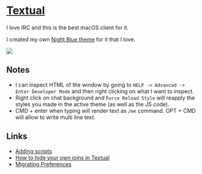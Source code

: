 # [Textual](https://www.codeux.com/textual/)
I love IRC and this is the best macOS client for it.

I created my own [Night Blue theme](https://github.com/nikitavoloboev/my-mac-os/tree/master/textual#readme) for it that I love.

![](https://i.imgur.com/YgNVUMH.png)

## Notes
- I can inspect HTML of the window by going to `HELP -> Advanced -> Enter Developer Mode` and then right clicking on what I want to inspect.
- Right click on chat background and `Force Reload Style` will reapply the styles you made in the active theme (as well as the JS code).
- CMD + enter when typing will render text as `/me` command. OPT + CMD will allow to write multi line text.

## Links
- [Adding scripts](https://help.codeux.com/textual/Writing-Scripts.kb)
- [How to hide your own joins in Textual](https://blog.jay2k1.com/2016/11/12/how-to-hide-your-own-joins-in-textual/)
- [Migrating Preferences](https://help.codeux.com/textual/Migrating-Preferences.kb)